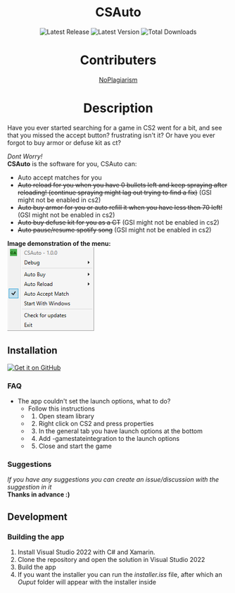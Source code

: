 <h1 align="center">CSAuto</h1>
<p align="center">
  <img width="auto" src="https://img.shields.io/github/release-date/murkyyt/csauto?label=Latest%20release" alt="Latest Release">
  <img width="auto" src="https://img.shields.io/github/v/tag/murkyyt/csauto?label=Latest%20version" alt="Latest Version">
  <img width="auto" src="https://img.shields.io/github/downloads/murkyyt/csauto/total?color=brightgreen&label=Total%20downloads" alt="Total Downloads">
</p>
<h1 align="center">Contributers</h1>
<p align="center">    
  <a href="https://github.com/NoPlagiarism">NoPlagiarism</a>
  <!-- more links here -->
</p>

<h1 align="center">Description</h1>
Have you ever started searching for a game in CS2 went for a bit, and see that you missed the accept button?  
frustrating isn't it?  
Or have you ever forgot to buy armor or defuse kit as ct?  
  
*Dont Worry!*  
**CSAuto** is the software for you, CSAuto can:
* Auto accept matches for you
* ~~Auto reload for you when you have 0 bullets left and keep spraying after reloading! (continue spraying might lag out trying to find a fix)~~ (GSI might not be enabled in cs2)
* ~~Auto buy armor for you or auto refill it when you have less then 70 left!~~ (GSI might not be enabled in cs2)
* ~~Auto buy defuse kit for you as a CT~~ (GSI might not be enabled in cs2)
* ~~Auto pause/resume spotify song~~ (GSI might not be enabled in cs2)

**Image demonstration of the menu:**  
![right-click-menu](menuimage.png)
## Installation

[<img src="https://github.com/machiav3lli/oandbackupx/blob/034b226cea5c1b30eb4f6a6f313e4dadcbb0ece4/badge_github.png"
    alt="Get it on GitHub"
    height="80">](https://github.com/murkyyt/csauto/releases)

### FAQ
* The app couldn't set the launch options, what to do?
  - Follow this instructions
  - 1. Open steam library
  - 2. Right click on CS2 and press properties
  - 3. In the general tab you have launch options at the bottom
  - 4. Add -gamestateintegration to the launch options
  - 5. Close and start the game
### Suggestions
*If you have any suggestions you can create an issue/discussion with the suggestion in it*  
**Thanks in advance :)**
## Development

### Building the app

1. Install Visual Studio 2022 with C# and Xamarin.
2. Clone the repository and open the solution in Visual Studio 2022
3. Build the app
4. If you want the installer you can run the *installer.iss* file, after which an *Ouput* folder will appear with the installer inside
